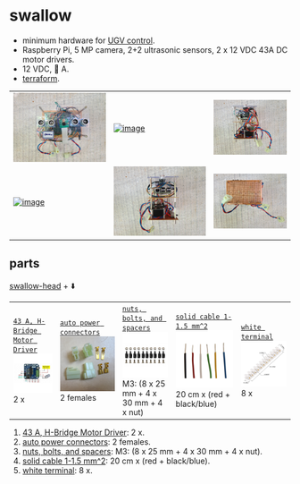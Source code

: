 # swallow

- minimum hardware for [UGV control](https://github.com/kamangir/bluer-ugv/blob/main/bluer_ugv/docs/swallow/digital/design/shield.md).
- Raspberry Pi, 5 MP camera, 2+2 ultrasonic sensors, 2 x 12 VDC 43A DC motor drivers.
- 12 VDC, 🚧 A.
- [terraform](https://github.com/kamangir/bluer-ugv/blob/main/bluer_ugv/docs/swallow/digital/design/terraform.md).

|   |   |   |
| --- | --- | --- |
| [![image](https://github.com/kamangir/assets2/blob/main/swallow/design/v5/01.jpg?raw=true)](https://github.com/kamangir/assets2/blob/main/swallow/design/v5/01.jpg?raw=true) | [![image](https://github.com/kamangir/assets2/blob/main/swallow/design/v5/02.jpg?raw=true)](https://github.com/kamangir/assets2/blob/main/swallow/design/v5/02.jpg?raw=true) | [![image](https://github.com/kamangir/assets2/blob/main/swallow/design/v5/03.jpg?raw=true)](https://github.com/kamangir/assets2/blob/main/swallow/design/v5/03.jpg?raw=true) |
| [![image](https://github.com/kamangir/assets2/blob/main/swallow/design/v5/04.jpg?raw=true)](https://github.com/kamangir/assets2/blob/main/swallow/design/v5/04.jpg?raw=true) | [![image](https://github.com/kamangir/assets2/blob/main/swallow/design/v5/05.jpg?raw=true)](https://github.com/kamangir/assets2/blob/main/swallow/design/v5/05.jpg?raw=true) | [![image](https://github.com/kamangir/assets2/blob/main/swallow/design/v5/06.jpg?raw=true)](https://github.com/kamangir/assets2/blob/main/swallow/design/v5/06.jpg?raw=true) |

## parts

[swallow-head](./swallow-head.md) + ⬇️

|   |   |   |   |   |
| --- | --- | --- | --- | --- |
| [`43 A, H-Bridge Motor Driver`](./parts/BTS7960.md) [![image](https://github.com/kamangir/assets2/raw/main/bluer-sbc/parts/bts7960.jpg?raw=true)](./parts/BTS7960.md) 2 x | [`auto power connectors`](./parts/connector.md) [![image](https://github.com/kamangir/assets2/raw/main/bluer-sbc/parts/connector.jpg?raw=true)](./parts/connector.md) 2 females | [`nuts, bolts, and spacers`](./parts/nuts-bolts-spacers.md) [![image](https://github.com/kamangir/assets2/raw/main/bluer-sbc/parts/nuts-bolts-spacers.jpg?raw=true)](./parts/nuts-bolts-spacers.md) M3: (8 x 25 mm + 4 x 30 mm + 4 x nut) | [`solid cable 1-1.5 mm^2`](./parts/solid-cable-1-15.md) [![image](https://github.com/kamangir/assets2/raw/main/bluer-sbc/parts/solid-cable-1-15.jpg?raw=true)](./parts/solid-cable-1-15.md) 20 cm x (red + black/blue) | [`white terminal`](./parts/white-terminal.md) [![image](https://github.com/kamangir/assets2/raw/main/bluer-sbc/parts/white-terminal.jpg?raw=true)](./parts/white-terminal.md) 8 x |

1. [43 A, H-Bridge Motor Driver](./parts/BTS7960.md): 2 x.
1. [auto power connectors](./parts/connector.md): 2 females.
1. [nuts, bolts, and spacers](./parts/nuts-bolts-spacers.md): M3: (8 x 25 mm + 4 x 30 mm + 4 x nut).
1. [solid cable 1-1.5 mm^2](./parts/solid-cable-1-15.md): 20 cm x (red + black/blue).
1. [white terminal](./parts/white-terminal.md): 8 x.
